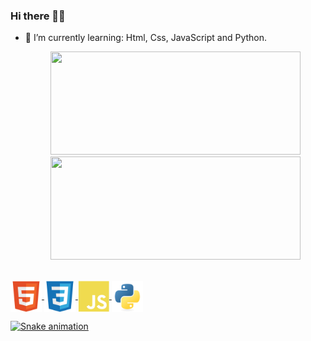 ### Hi there 👋🏼 



- 🌱 I’m currently learning: Html, Css, JavaScript and Python.


  <div align="center" >
  <a href="https://github.com/Jo021">
  <img height="165em"  width="400"src="https://github-readme-stats.vercel.app/api?username=Jo021&show_icons=true&theme=dark&include_all_commits=true&count_private=true"/>
  <img height="165em"  width="400" src="https://github-readme-stats.vercel.app/api/top-langs/?username=Jo021&layout=compact&langs_count=7&theme=dark"/>
</div>

  <div style="display: inline_block"><br>
  <img align="center" alt="Rafa-HTML" height="50" width="50" src="https://raw.githubusercontent.com/devicons/devicon/master/icons/html5/html5-original.svg">
  <img align="center" alt="Rafa-CSS" height="50" width="50" src="https://raw.githubusercontent.com/devicons/devicon/master/icons/css3/css3-original.svg">
  <img align="center" alt="Rafa-Js" height="50" width="50" src="https://raw.githubusercontent.com/devicons/devicon/master/icons/javascript/javascript-plain.svg">
  <img align="center" alt="Rafa-Python" height="50" width="50" src="https://raw.githubusercontent.com/devicons/devicon/master/icons/python/python-original.svg">
     
  </div>
  
![Snake animation](https://github.com/Jo021/Jo021/blob/output/github-contribution-grid-snake.svg)
